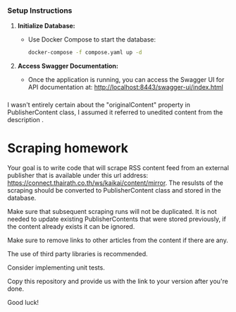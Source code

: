 ### Setup Instructions

1. **Initialize Database:**
    - Use Docker Compose to start the database:
      ```bash
      docker-compose -f compose.yaml up -d
      ```

2. **Access Swagger Documentation:**
    - Once the application is running, you can access the Swagger UI for API documentation at:
      [http://localhost:8443/swagger-ui/index.html](http://localhost:8443/swagger-ui/index.html)

### 
I wasn't entirely certain about the "originalContent" property in PublisherContent class, I assumed it referred to unedited content from the description <description>. 

# Scraping homework

Your goal is to write code that will scrape RSS content feed from an external publisher that is available under this url address: https://connect.thairath.co.th/ws/kaikai/content/mirror. The resulsts of the scraping should be converted to PublisherContent class and stored in the database.

Make sure that subsequent scraping runs will not be duplicated. It is not needed to update existing PublisherContents that were stored previously, if the content already exists it can be ignored.

Make sure to remove links to other articles from the content if there are any.

The use of third party libraries is recommended.

Consider implementing unit tests.

Copy this repository and provide us with the link to your version after you're done.

Good luck!
